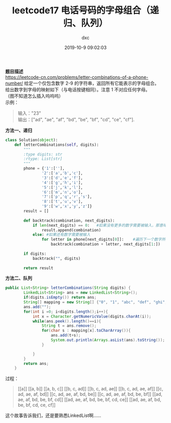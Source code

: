 ﻿---
layout:     post
title:      "leetcode17 电话号码的字母组合（递归、队列）"
date:       2019-10-9 09:02:03
author:     "dxc"
header-img: "img/post-bg-rwd.jpg"
tags:
    - 刷题
---
 
**题目描述**   
<https://leetcode-cn.com/problems/letter-combinations-of-a-phone-number/> 
给定一个仅包含数字 2-9 的字符串，返回所有它能表示的字母组合。  
给出数字到字母的映射如下（与电话按键相同）。注意 1 不对应任何字母。  
（图不知道怎么插入呜呜呜）  
示例：  
> 输入："23"  
输出：["ad", "ae", "af", "bd", "be", "bf", "cd", "ce", "cf"].

**方法一、递归**  
```python
class Solution(object):
    def letterCombinations(self, digits):
        """
        :type digits: str
        :rtype: List[str]
        """
        phone = {'1':[''],
                '2':['a','b','c'],
                '3':['d','e','f'],
                '4':['g','h','i'],
                '5':['j','k','l'],
                '6':['m','n','o'],
                '7':['p','q','r','s'],
                '8':['t','u','v'],
                '9':['w','x','y','z']}
        result = []
        
        def backtrack(combination, next_digits):
            if len(next_digits) == 0:   #如果没有更多的数字需要被输入，那意味着当前的组合已经产生好了
                result.append(combination)
            else: #如果还有数字需要被输入
                for letter in phone[next_digits[0]]:    #遍历下一个数字所对应的所有映射的字母
                    backtrack(combination + letter, next_digits[1:])    #将当前的字母添加到组合最后，并输入剩下的数字
                    
        if digits:
            backtrack("", digits)
            
        return result
```

**方法二、队列**   
```java
public List<String> letterCombinations(String digits) {
        LinkedList<String> ans = new LinkedList<String>();
        if(digits.isEmpty()) return ans;
        String[] mapping = new String[] {"0", "1", "abc", "def", "ghi", "jkl", "mno", "pqrs", "tuv", "wxyz"};
        ans.add("");
        for(int i =0; i<digits.length();i++){
            int x = Character.getNumericValue(digits.charAt(i));
            while(ans.peek().length()==i){
                String t = ans.remove();
                for(char s : mapping[x].toCharArray()){
                    ans.add(t+s);
                    System.out.println(Arrays.asList(ans).toString());
                }

            }
        }
        return ans;
    }
```
过程：
> [[a]]
[[a, b]]
[[a, b, c]]
[[b, c, ad]]
[[b, c, ad, ae]]
[[b, c, ad, ae, af]]
[[c, ad, ae, af, bd]]
[[c, ad, ae, af, bd, be]]
[[c, ad, ae, af, bd, be, bf]]
[[ad, ae, af, bd, be, bf, cd]]
[[ad, ae, af, bd, be, bf, cd, ce]]
[[ad, ae, af, bd, be, bf, cd, ce, cf]]  

这个故事告诉我们，还是要熟悉LinkedList啊……